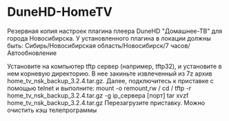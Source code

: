 # DuneHD-HomeTV
Резервная копия настроек плагина плеера DuneHD "Домашнее-ТВ" для города Новосибирска. У установленного плагина в локации должны быть: Сибирь/Новосибирская область/Новосибирск/7 часов/Автообновление

Установите на компьютер tftp сервер (например, tftp32), и установите в нем корневую директорию. В нее закиньте извлеченный из 7z архив home_tv_nsk_backup_3.2.4.tar.gz.
Далее, подключитесь к приставке с помощью telnet и выполните: 
mount -o remount,rw /
cd /
tftp -r home_tv_nsk_backup_3.2.4.tar.gz -g ip_сервера [порт]
tar xvzf home_tv_nsk_backup_3.2.4.tar.gz
Перезагрузите приставку. Можно очистить кэш телепрограммы
